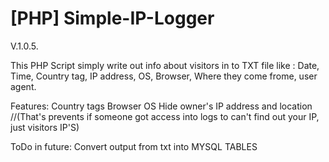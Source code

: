 # [PHP] Simple-IP-Logger

V.1.0.5.

This PHP Script simply write out info about visitors in to TXT file like : Date, Time, Country tag, IP address, OS, Browser, Where they come frome, user agent.

Features: Country tags
          Browser
          OS
          Hide owner's IP address and location 
          //(That's prevents if someone got access into logs to can't find out your IP, just visitors IP'S)

ToDo in future: Convert output from txt into MYSQL TABLES

